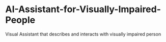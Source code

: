 # AI-Assistant-for-Visually-Impaired-People
Visual Assistant that describes and interacts with visually impaired person
